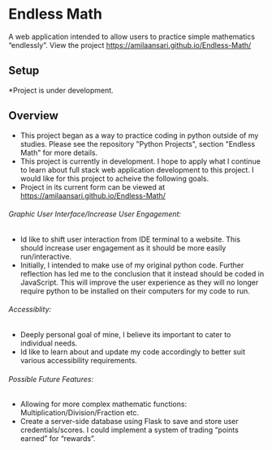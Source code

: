 # Endless Math
A web application intended to allow users to practice simple mathematics “endlessly”. 
View the project https://amilaansari.github.io/Endless-Math/

## Setup
*Project is under development.

## Overview
- This project began as a way to practice coding in python outside of my studies. Please see the repository "Python Projects", section "Endless Math" for more details.
- This project is currently in development. I hope to apply what I continue to learn about full stack web application development to this project. I would like for this project to acheive the following goals. 
- Project in its current form can be viewed at https://amilaansari.github.io/Endless-Math/

###### Graphic User Interface/Increase User Engagement: 
- Id like to shift user interaction from IDE terminal to a website. This should increase user engagement as it should be more easily run/interactive. 
- Initially, I intended to make use of my original python code. Further reflection has led me to the conclusion that it instead should be coded in JavaScript. This will improve the user experience as they will no longer require python to be installed on their computers for my code to run.

###### Accessiblity: 
- Deeply personal goal of mine, I believe its important to cater to individual needs. 
- Id like to learn about and update my code accordingly to better suit various accessibility requirements.

###### Possible Future Features:
- Allowing for more complex mathematic functions: Multiplication/Division/Fraction etc.
- Create a server-side database using Flask to save and store user credentials/scores. I could implement a system of trading “points earned” for “rewards”.
